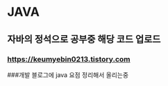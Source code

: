 # JAVA
## 자바의 정석으로 공부중 해당 코드 업로드
### https://keumyebin0213.tistory.com 
###개발 블로그에 java 요점 정리해서 올리는중 
